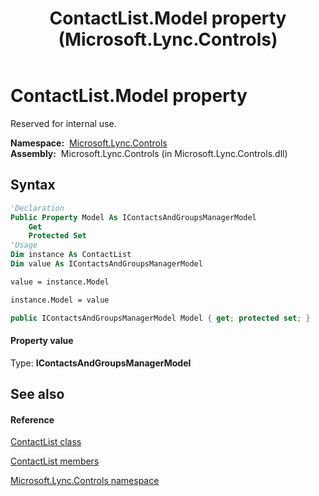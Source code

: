 ﻿---
title: ContactList.Model property  (Microsoft.Lync.Controls)
TOCTitle: 'Model property '
ms:assetid: P:Microsoft.Lync.Controls.ContactList.Model_DI_3_UC_OCS14MrefLyncWPF
ms:mtpsurl: https://msdn.microsoft.com/en-us/library/microsoft.lync.controls.contactlist.model_di_3_uc_ocs14mreflyncwpf(v=office.15)
ms:contentKeyID: 48600973
ms.date: 07/28/2014
mtps_version: v=office.15
f1_keywords:
- Microsoft.Lync.Controls.ContactList.Model
dev_langs:
- CSharp
- JScript
- VB
- other
---

# ContactList.Model property

Reserved for internal use.

**Namespace:**  [Microsoft.Lync.Controls](microsoft-lync-controls-namespace_1.md)  
**Assembly:**  Microsoft.Lync.Controls (in Microsoft.Lync.Controls.dll)

## Syntax

``` vb
'Declaration
Public Property Model As IContactsAndGroupsManagerModel
    Get
    Protected Set
'Usage
Dim instance As ContactList
Dim value As IContactsAndGroupsManagerModel

value = instance.Model

instance.Model = value
```

``` csharp
public IContactsAndGroupsManagerModel Model { get; protected set; }
```

#### Property value

Type: **IContactsAndGroupsManagerModel**  

## See also

#### Reference

[ContactList class](contactlist-class-microsoft-lync-controls_1.md)

[ContactList members](contactlist-members-microsoft-lync-controls_1.md)

[Microsoft.Lync.Controls namespace](microsoft-lync-controls-namespace_1.md)

